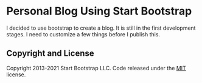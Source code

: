 # Personal Blog Using Start Bootstrap
I decided to use bootstrap to create a blog. It is still in the first development stages. I need to customize a few things before I publish this.
## Copyright and License

Copyright 2013-2021 Start Bootstrap LLC. Code released under the [MIT](https://github.com/StartBootstrap/startbootstrap-clean-blog/blob/master/LICENSE) license.
